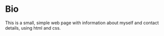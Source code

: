 # Bio
This is a small, simple web page with information about myself and contact details, using html and css.
